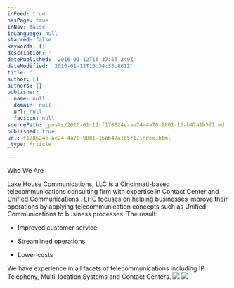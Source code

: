 ```yaml
---
inFeed: true
hasPage: true
inNav: false
inLanguage: null
starred: false
keywords: []
description: ''
datePublished: '2016-01-12T16:37:53.249Z'
dateModified: '2016-01-12T16:34:33.861Z'
title: ''
author: []
authors: []
publisher:
  name: null
  domain: null
  url: null
  favicon: null
sourcePath: _posts/2016-01-12-f178624e-ae24-4a70-9801-16ab47a1b5f1.md
published: true
url: f178624e-ae24-4a70-9801-16ab47a1b5f1/index.html
_type: Article

---
```

Who We Are

Lake House Communications, LLC is a Cincinnati-based telecommunications consulting firm with expertise in Contact Center and Unified Communications . LHC focuses on helping businesses improve their operations by applying telecommunication concepts such as Unified Communications to business processes.  The result:

- Improved customer service

- Streamlined operations

- Lower costs

We have experience in all facets of telecommunications including IP Telephony, Multi-location Systems and Contact Centers.
![](https://the-grid-user-content.s3-us-west-2.amazonaws.com/fd26a6a6-c251-410e-9095-2688726bcb6f.jpg)
![](https://the-grid-user-content.s3-us-west-2.amazonaws.com/ebf7ad79-7f67-4851-9e70-5b107b935224.jpg)
